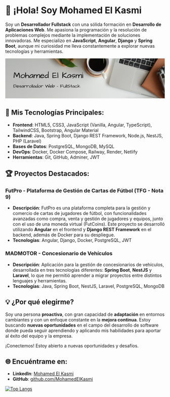 # 👋 ¡Hola! Soy Mohamed El Kasmi

Soy un **Desarrollador Fullstack** con una sólida formación en **Desarrollo de Aplicaciones Web**. Me apasiona la programación y la resolución de problemas complejos mediante la implementación de soluciones innovadoras. Me especializo en **JavaScript**, **Angular**, **Django** y **Spring Boot**, aunque mi curiosidad me lleva constantemente a explorar nuevas tecnologías y herramientas.

![Desarrollador de aplicaciones web - FullStack](https://github.com/Mohaek10/Mohaek10/blob/main/mohaek10.png)

## 🚀 Mis Tecnologías Principales:
- **Frontend**: HTML5, CSS3, JavaScript (Vanilla, Angular, TypeScript), TailwindCSS, Bootstrap, Angular Material
- **Backend**: Java, Spring Boot, Django REST Framework, Node.js, NestJS, PHP (Laravel)
- **Bases de Datos**: PostgreSQL, MongoDB, MySQL
- **DevOps**: Docker, Docker Compose, Railway, Render, Netlify
- **Herramientas**: Git, GitHub, Adminer, JWT

## 🏆 Proyectos Destacados:

### FutPro - Plataforma de Gestión de Cartas de Fútbol (TFG - Nota 9)
- **Descripción**: FutPro es una plataforma completa para la gestión y comercio de cartas de jugadores de fútbol, con funcionalidades avanzadas como compra, venta y gestión de jugadores y equipos, junto con el uso de una moneda virtual (FutCoins). Este proyecto se desarrolló utilizando **Angular** en el frontend y **Django REST Framework** en el backend, además de Docker para su despliegue.
- **Tecnologías**: Angular, Django, Docker, PostgreSQL, JWT

### MADMOTOR - Concesionario de Vehículos
- **Descripción**: Aplicación para la gestión de concesionarios de vehículos, desarrollada en tres tecnologías diferentes: **Spring Boot**, **NestJS** y **Laravel**, lo que me permitió aprender a migrar proyectos entre distintos lenguajes y herramientas.
- **Tecnologías**: Java, Spring Boot, NestJS, Laravel, PostgreSQL, MongoDB


## 💡 ¿Por qué elegirme?
Soy una persona **proactiva**, con gran capacidad de **adaptación** en entornos cambiantes y con un enfoque constante en la **mejora continua**. Estoy buscando **nuevas oportunidades** en el campo del desarrollo de software donde pueda seguir aprendiendo y aplicando mis habilidades para aportar al éxito del equipo y la empresa.

¡Conectemos! Estoy abierto a nuevas oportunidades y desafíos.

## 🌐 Encuéntrame en:
- **LinkedIn**: [Mohamed El Kasmi]([https://www.linkedin.com/in/](https://www.linkedin.com/in/mohaek10/))
- **GitHub**: [github.com/MohamedElKasmi](https://github.com/mohaek10)

[![Top Langs](https://github-readme-stats.vercel.app/api/top-langs/?username=mohaek10&layout=compact)](https://github.com/SrGobi/github-readme-stats)
